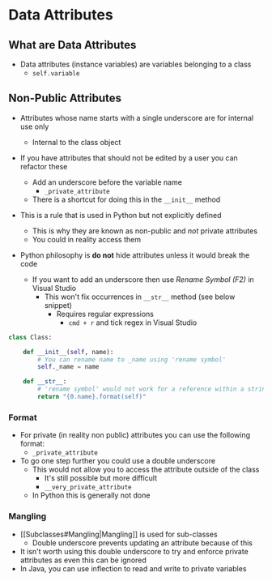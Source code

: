 # Data Attributes

## What are Data Attributes
- Data attributes (instance variables) are variables belonging to a class
	- `self.variable`

## Non-Public Attributes
- Attributes whose name starts with a single underscore are for internal use only
	- Internal to the class object
- If you have attributes that should not be edited by a user you can refactor these
	- Add an underscore before the variable name
		- `_private_attribute`
	- There is a shortcut for doing this in the `__init__` method

- This is a rule that is used in Python but not explicitly defined
	- This is why they are known as non-public and *not* private attributes
	- You could in reality access them
- Python philosophy is **do not** hide attributes unless it would break the code
	- If you want to add an underscore then use *Rename Symbol (F2)* in Visual Studio
		- This won't fix occurrences in `__str__` method (see below snippet)
			- Requires regular expressions
				- `cmd + r` and tick regex in Visual Studio

```python
class Class:

	def __init__(self, name):
		# You can rename name to _name using 'rename symbol'
		self._name = name

	def __str__:
		# 'rename symbol' would not work for a reference within a string format
		return "{0.name}.format(self)"
```

### Format
- For private (in reality non public) attributes you can use the following format:
	- `_private_attribute`
- To go one step further you could use a double underscore
	- This would not allow you to access the attribute outside of the class
		- It's still possible but more difficult
		- `__very_private_attribute`
	- In Python this is generally not done


### Mangling
- [[Subclasses#Mangling|Mangling]] is used for sub-classes
	- Double underscore prevents updating an attribute because of this
- It isn't worth using this double underscore to try and enforce private attributes as even this can be ignored
- In Java, you can use inflection to read and write to private variables